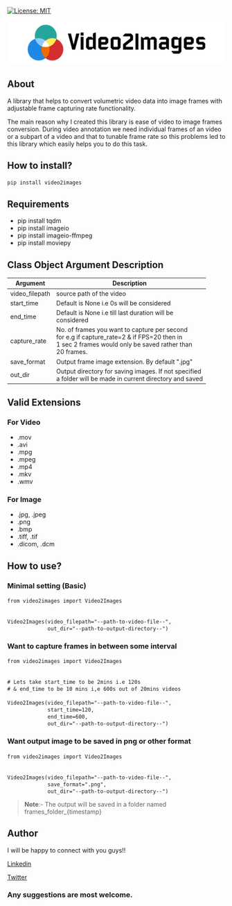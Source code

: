 [![License: MIT](https://img.shields.io/badge/License-MIT-yellow.svg)](https://opensource.org/licenses/MIT)


<p align="center">
<img src="./image/logo.png"></a>
</p>


## About
A library that helps to convert volumetric video data into image frames with adjustable frame capturing rate functionality.

The main reason why I created this library is ease of video to image frames conversion. During video annotation we need individual frames of an video or a subpart of a video and that to tunable frame rate so this problems led to this library which easily helps you to do this task.

## How to install?
```pip install video2images```


## Requirements
- pip install tqdm
- pip install imageio
- pip install imageio-ffmpeg
- pip install moviepy

## Class Object Argument Description
<table>
<thead>
  <tr>
    <th>Argument</th>
    <th>Description</th>
  </tr>
</thead>
<tbody>
  <tr>
    <td>video_filepath</td>
    <td>source path of the video</td>
  </tr>
  <tr>
    <td>start_time</td>
    <td>Default is None i.e 0s will be considered</td>
  </tr>
  <tr>
    <td>end_time</td>
    <td>Default is None i.e  till last duration will be <br>considered</td>
  </tr>
  <tr>
    <td>capture_rate</td>
    <td>No. of frames you want to capture per second<br>for e.g if capture_rate=2 &amp; if FPS=20 then in <br>1 sec 2 frames would only be saved rather than <br>20 frames. </td>
  </tr>
  <tr>
    <td>save_format</td>
    <td>Output frame image extension. By default ".jpg"</td>
  </tr>
  <tr>
    <td>out_dir</td>
    <td>Output directory for saving images. If not specified <br>a folder will be made in current directory and saved</td>
  </tr>
</tbody>
</table>

## Valid Extensions

### For Video
- .mov
- .avi
- .mpg
- .mpeg
- .mp4
- .mkv
- .wmv

### For Image
- .jpg, .jpeg
- .png
- .bmp
- .tiff, .tif
- .dicom, .dcm

## How to use?

### Minimal setting (Basic)
```
from video2images import Video2Images


Video2Images(video_filepath="--path-to-video-file--",
             out_dir="--path-to-output-directory--")

```

### Want to capture frames in between some interval
```
from video2images import Video2Images


# Lets take start_time to be 2mins i.e 120s
# & end_time to be 10 mins i,e 600s out of 20mins videos

Video2Images(video_filepath="--path-to-video-file--",
             start_time=120,
             end_time=600,
             out_dir="--path-to-output-directory--")

```

### Want output image to be saved in png or other format
```
from video2images import Video2Images


Video2Images(video_filepath="--path-to-video-file--",
             save_format=".png",
             out_dir="--path-to-output-directory--")

```

>**Note**:- The output will be saved in a folder named frames_folder_{timestamp}


## Author

I will be happy to connect with you guys!!

[Linkedin](https://www.linkedin.com/in/abhishek-c-salian/)

[Twitter](https://www.twitter.com/@ACSalian)


### **Any suggestions are most welcome.**

